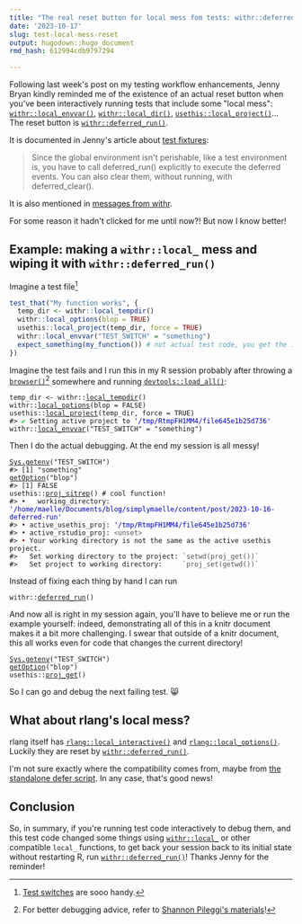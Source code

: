 ```yaml
---
title: "The real reset button for local mess fom tests: withr::deferred_run()"
date: '2023-10-17'
slug: test-local-mess-reset
output: hugodown::hugo_document
rmd_hash: 612994cdb9797294

---
```


Following last week's post on my testing workflow enhancements, Jenny Bryan kindly reminded me of the existence of an actual reset button when you've been interactively running tests that include some "local mess": [`withr::local_envvar()`](https://withr.r-lib.org/reference/with_envvar.html), [`withr::local_dir()`](https://withr.r-lib.org/reference/with_dir.html), [`usethis::local_project()`](https://usethis.r-lib.org/reference/proj_utils.html)... The reset button is [`withr::deferred_run()`](https://withr.r-lib.org/reference/defer.html).

It is documented in Jenny's article about [test fixtures](https://testthat.r-lib.org/articles/test-fixtures.html):

> Since the global environment isn't perishable, like a test environment is, you have to call deferred_run() explicitly to execute the deferred events. You can also clear them, without running, with deferred_clear().

It is also mentioned in [messages from withr](https://github.com/r-lib/withr/blob/0c5254ebc74590e80cc0056303d74b049b943920/R/defer.R#L152).

For some reason it hadn't clicked for me until now?! But now I know better!

## Example: making a `withr::local_` mess and wiping it with `withr::deferred_run()`

Imagine a test file[^1]

``` r
test_that("My function works", {
  temp_dir <- withr::local_tempdir()
  withr::local_options(blop = TRUE)
  usethis::local_project(temp_dir, force = TRUE)
  withr::local_envvar("TEST_SWITCH" = "something")
  expect_something(my_function()) # not actual test code, you get the idea
})
```

Imagine the test fails and I run this in my R session probably after throwing a [`browser()`](https://rdrr.io/r/base/browser.html)[^2] somewhere and running [`devtools::load_all()`](https://devtools.r-lib.org/reference/load_all.html):

<div class="highlight">

<pre class='chroma'><code class='language-r' data-lang='r'><span><span class='nv'>temp_dir</span> <span class='o'>&lt;-</span> <span class='nf'>withr</span><span class='nf'>::</span><span class='nf'><a href='https://withr.r-lib.org/reference/with_tempfile.html'>local_tempdir</a></span><span class='o'>(</span><span class='o'>)</span></span>
<span><span class='nf'>withr</span><span class='nf'>::</span><span class='nf'><a href='https://withr.r-lib.org/reference/with_options.html'>local_options</a></span><span class='o'>(</span>blop <span class='o'>=</span> <span class='kc'>FALSE</span><span class='o'>)</span></span>
<span><span class='nf'>usethis</span><span class='nf'>::</span><span class='nf'><a href='https://usethis.r-lib.org/reference/proj_utils.html'>local_project</a></span><span class='o'>(</span><span class='nv'>temp_dir</span>, force <span class='o'>=</span> <span class='kc'>TRUE</span><span class='o'>)</span></span>
<span><span class='c'>#&gt; <span style='color: #00BB00;'>✔</span> Setting active project to <span style='color: #0000BB;'>'/tmp/RtmpFH1MM4/file645e1b25d736'</span></span></span>
<span></span><span><span class='nf'>withr</span><span class='nf'>::</span><span class='nf'><a href='https://withr.r-lib.org/reference/with_envvar.html'>local_envvar</a></span><span class='o'>(</span><span class='s'>"TEST_SWITCH"</span> <span class='o'>=</span> <span class='s'>"something"</span><span class='o'>)</span></span></code></pre>

</div>

Then I do the actual debugging. At the end my session is all messy!

<div class="highlight">

<pre class='chroma'><code class='language-r' data-lang='r'><span><span class='nf'><a href='https://rdrr.io/r/base/Sys.getenv.html'>Sys.getenv</a></span><span class='o'>(</span><span class='s'>"TEST_SWITCH"</span><span class='o'>)</span></span>
<span><span class='c'>#&gt; [1] "something"</span></span>
<span></span><span><span class='nf'><a href='https://rdrr.io/r/base/options.html'>getOption</a></span><span class='o'>(</span><span class='s'>"blop"</span><span class='o'>)</span></span>
<span><span class='c'>#&gt; [1] FALSE</span></span>
<span></span><span><span class='nf'>usethis</span><span class='nf'>::</span><span class='nf'><a href='https://usethis.r-lib.org/reference/proj_sitrep.html'>proj_sitrep</a></span><span class='o'>(</span><span class='o'>)</span> <span class='c'># cool function!</span></span>
<span><span class='c'>#&gt; •   working_directory: <span style='color: #0000BB;'>'/home/maelle/Documents/blog/simplymaelle/content/post/2023-10-16-deferred-run'</span></span></span>
<span><span class='c'>#&gt; • active_usethis_proj: <span style='color: #0000BB;'>'/tmp/RtmpFH1MM4/file645e1b25d736'</span></span></span>
<span><span class='c'>#&gt; • active_rstudio_proj: <span style='color: #555555;'>&lt;unset&gt;</span></span></span>
<span><span class='c'>#&gt; <span style='color: #BB0000;'>•</span> Your working directory is not the same as the active usethis project.</span></span>
<span><span class='c'>#&gt;   Set working directory to the project: <span style='color: #555555;'>`setwd(proj_get())`</span></span></span>
<span><span class='c'>#&gt;   Set project to working directory:     <span style='color: #555555;'>`proj_set(getwd())`</span></span></span>
<span></span></code></pre>

</div>

Instead of fixing each thing by hand I can run

<div class="highlight">

<pre class='chroma'><code class='language-r' data-lang='r'><span><span class='nf'>withr</span><span class='nf'>::</span><span class='nf'><a href='https://withr.r-lib.org/reference/defer.html'>deferred_run</a></span><span class='o'>(</span><span class='o'>)</span></span></code></pre>

</div>

And now all is right in my session again, you'll have to believe me or run the example yourself: indeed, demonstrating all of this in a knitr document makes it a bit more challenging. I swear that outside of a knitr document, this all works even for code that changes the current directory!

<div class="highlight">

<pre class='chroma'><code class='language-r' data-lang='r'><span><span class='nf'><a href='https://rdrr.io/r/base/Sys.getenv.html'>Sys.getenv</a></span><span class='o'>(</span><span class='s'>"TEST_SWITCH"</span><span class='o'>)</span></span>
<span><span class='nf'><a href='https://rdrr.io/r/base/options.html'>getOption</a></span><span class='o'>(</span><span class='s'>"blop"</span><span class='o'>)</span></span>
<span><span class='nf'>usethis</span><span class='nf'>::</span><span class='nf'><a href='https://usethis.r-lib.org/reference/proj_utils.html'>proj_get</a></span><span class='o'>(</span><span class='o'>)</span></span></code></pre>

</div>

So I can go and debug the next failing test. :smile_cat:

## What about rlang's local mess?

rlang itself has [`rlang::local_interactive()`](https://rlang.r-lib.org/reference/is_interactive.html) and [`rlang::local_options()`](https://rlang.r-lib.org/reference/local_options.html). Luckily they are reset by [`withr::deferred_run()`](https://withr.r-lib.org/reference/defer.html).

I'm not sure exactly where the compatibility comes from, maybe from [the standalone defer script](https://github.com/r-lib/rlang/blob/7a78dc3f0d5b2fb73289f820e39afb5c4d665802/R/import-standalone-defer.R). In any case, that's good news!

## Conclusion

So, in summary, if you're running test code interactively to debug them, and this test code changed some things using [`withr::local_`](https://withr.r-lib.org/reference/with_.html) or other compatible `local_` functions, to get back your session back to its initial state without restarting R, run [`withr::deferred_run()`](https://withr.r-lib.org/reference/defer.html)! Thanks Jenny for the reminder!

[^1]: [Test switches](https://blog.r-hub.io/2023/01/23/code-switch-escape-hatch-test/) are sooo handy.

[^2]: For better debugging advice, refer to [Shannon Pileggi's materials](https://www.pipinghotdata.com/talks/2022-11-11-debugging/)!

